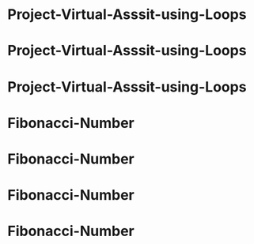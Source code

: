 # Project-Virtual-Asssit-using-Loops
# Project-Virtual-Asssit-using-Loops
# Project-Virtual-Asssit-using-Loops
# Fibonacci-Number
# Fibonacci-Number
# Fibonacci-Number
# Fibonacci-Number
